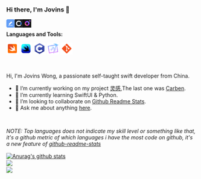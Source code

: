 ### Hi there, I'm Jovins 👋

<a href="http://jovins.cn/">
  <img align="left" alt="Jovins Wong | Blog" width="22px" src="https://raw.githubusercontent.com/jovins/jovins/master/assets/jovinsblog.png" />
</a>
<a href="https://apps.apple.com/cn/app/id1177925868">
  <img align="left" alt="AJovins Wong | Carben" width="22px" src="https://raw.githubusercontent.com/jovins/jovins/master/assets/jovinscarben.png" />
</a>
<a href="https://apps.apple.com/cn/app/id1478843357">
  <img align="left" alt="Jovins Wong | Fideo" width="22px" src="https://raw.githubusercontent.com/jovins/jovins/master/assets/jovinsfideo.png" />
</a>

<br />

**Languages and Tools:**  

<code><img height="32" src="https://raw.githubusercontent.com/jovins/jovins/master/assets/jovinsswift.png"></code>
<code><img height="32" src="https://raw.githubusercontent.com/jovins/jovins/master/assets/jovinsswiftui.png"></code>
<code><img height="32" src="https://raw.githubusercontent.com/jovins/jovins/master/assets/jovinsobjective.png"></code>
<code><img height="32" src="https://raw.githubusercontent.com/jovins/jovins/master/assets/jovinsxcode.png"></code>
<code><img height="32" src="https://raw.githubusercontent.com/jovins/jovins/master/assets/jovinsgit.png"></code>   

<br />

Hi, I'm Jovins Wong, a passionate self-taught swift developer from China.

- 🔭 I’m currently working on my project [灵感](https://apps.apple.com/cn/app/id1478843357),The last one was [Carben](https://apps.apple.com/cn/app/id1177925868).
- 🌱 I’m currently learning SwiftUI & Python.
- 👯 I’m looking to collaborate on [Github Readme Stats](https://github.com/anuraghazra/github-readme-stats).
- 💬 Ask me about anything [here](https://github.com/Jovins/Jovins/issues).

<br />

*NOTE: Top languages does not indicate my skill level or something like that, it's a github metric of which languages i have the most code on github, it's a new feature of [github-readme-stats](https://github.com/anuraghazra/github-readme-stats)*

<a href="https://github.com/anuraghazra/github-readme-stats">
  <img align="center" src="https://github-readme-stats.anuraghazra1.vercel.app/api?username=Jovins&show_icons=true&include_all_commits=true&theme=radical" alt="Anurag's github stats" />
</a>

<br />

<a href="https://github.com/anuraghazra/github-readme-stats">
  <!-- Change the `github-readme-stats.anuraghazra1.vercel.app` to `github-readme-stats.vercel.app`  -->
  <img align="center" src="https://github-readme-stats.anuraghazra1.vercel.app/api/top-langs/?username=Jovins&layout=compact&theme=radical" />
</a>

<br />

<a href="https://github.com/Jovins/jovins.github.io">
  <!-- Change the `github-readme-stats.anuraghazra1.vercel.app` to `github-readme-stats.vercel.app`  -->
  <img align="center" src="https://github-readme-stats.anuraghazra1.vercel.app/api/pin/?username=Jovins&repo=jovins.github.io&theme=radical" />
</a>


<!--
**Jovins/Jovins** is a ✨ _special_ ✨ repository because its `README.md` (this file) appears on your GitHub profile.

Here are some ideas to get you started:

- 🔭 I’m currently working on ...
- 🌱 I’m currently learning ...
- 👯 I’m looking to collaborate on ...
- 🤔 I’m looking for help with ...
- 💬 Ask me about ...
- 📫 How to reach me: ...
- 😄 Pronouns: ...
- ⚡ Fun fact: ...
-->
